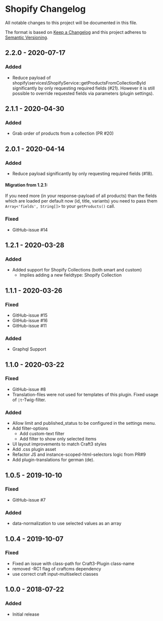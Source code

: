 # Shopify Changelog

All notable changes to this project will be documented in this file.

The format is based on [Keep a Changelog](http://keepachangelog.com/) and this project adheres to [Semantic Versioning](http://semver.org/).

## 2.2.0 - 2020-07-17

### Added

-   Reduce payload of shopify\services\ShopifyService::getProductsFromCollectionById significantly by only requesting required fields (#21).
    However it is still possible to override requested fields via parameters (plugin settings).

## 2.1.1 - 2020-04-30

### Added

-   Grab order of products from a collection (PR #20)

## 2.0.1 - 2020-04-14

### Added

-   Reduce payload significantly by only requesting required fields (#18).

#### Migration from 1.2.1:

If you need more (in your response-payload of all products) than the fields which are loaded per default now (id, title, variants) you need to pass them `Array<'fields', String[]>` to your `getProducts()` call. 

### Fixed

-   GitHub-issue #14
    
    
## 1.2.1 - 2020-03-28

### Added

-   Added support for Shopify Collections (both smart and custom)
    - Implies adding a new fieldtype: Shopify Collection

## 1.1.1 - 2020-03-26

### Fixed

-   GitHub-issue #15
-   GitHub-issue #16
-   GitHub-issue #11

### Added

-   Graphql Support

## 1.1.0 - 2020-03-22

### Fixed

-   GitHub-issue #8
-   Translation-files were not used for templates of this plugin. Fixed usage of `|t`-Twig-filter. 

### Added

-   Allow limit and published_status to be configured in the settings menu.
-   Add filter-options
    - Add custom-text filter
    - Add filter to show only selected items
-   UI layout improvements to match Craft3 styles
-   Add .css plugin asset
-   Refactor JS and instance-scoped-html-selectors logic from PR#9
-   Add plugin-translations for german (de).

## 1.0.5 - 2019-10-10

### Fixed

-   GitHub-issue #7

### Added

-   data-normalization to use selected values as an array

## 1.0.4 - 2019-10-07

### Fixed

-   Fixed an issue with class-path for Craft3-Plugin class-name
-   removed -RC1 flag of craftcms dependency
-   use correct craft input-multiselect classes

## 1.0.0 - 2018-07-22

### Added

-   Initial release
